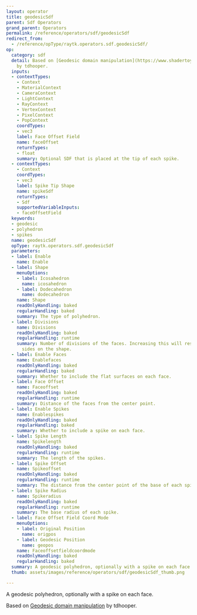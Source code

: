 ```yaml
---
layout: operator
title: geodesicSdf
parent: Sdf Operators
grand_parent: Operators
permalink: /reference/operators/sdf/geodesicSdf
redirect_from:
  - /reference/opType/raytk.operators.sdf.geodesicSdf/
op:
  category: sdf
  detail: Based on [Geodesic domain manipulation](https://www.shadertoy.com/view/4tG3zW)
    by tdhooper.
  inputs:
  - contextTypes:
    - Context
    - MaterialContext
    - CameraContext
    - LightContext
    - RayContext
    - VertexContext
    - PixelContext
    - PopContext
    coordTypes:
    - vec3
    label: Face Offset Field
    name: faceOffset
    returnTypes:
    - float
    summary: Optional SDF that is placed at the tip of each spike.
  - contextTypes:
    - Context
    coordTypes:
    - vec3
    label: Spike Tip Shape
    name: spikeSdf
    returnTypes:
    - Sdf
    supportedVariableInputs:
    - faceOffsetField
  keywords:
  - geodesic
  - polyhedron
  - spikes
  name: geodesicSdf
  opType: raytk.operators.sdf.geodesicSdf
  parameters:
  - label: Enable
    name: Enable
  - label: Shape
    menuOptions:
    - label: Icosahedron
      name: icosahedron
    - label: Dodecahedron
      name: dodecahedron
    name: Shape
    readOnlyHandling: baked
    regularHandling: baked
    summary: The type of polyhedron.
  - label: Divisions
    name: Divisions
    readOnlyHandling: baked
    regularHandling: runtime
    summary: Number of divisions of the faces. Increasing this will result in more
      sides on the shape.
  - label: Enable Faces
    name: Enablefaces
    readOnlyHandling: baked
    regularHandling: baked
    summary: Whether to include the flat surfaces on each face.
  - label: Face Offset
    name: Faceoffset
    readOnlyHandling: baked
    regularHandling: runtime
    summary: Distance of the faces from the center point.
  - label: Enable Spikes
    name: Enablespikes
    readOnlyHandling: baked
    regularHandling: baked
    summary: Whether to include a spike on each face.
  - label: Spike Length
    name: Spikelength
    readOnlyHandling: baked
    regularHandling: runtime
    summary: The length of the spikes.
  - label: Spike Offset
    name: Spikeoffset
    readOnlyHandling: baked
    regularHandling: runtime
    summary: The distance from the center point of the base of each spike.
  - label: Spike Radius
    name: Spikeradius
    readOnlyHandling: baked
    regularHandling: runtime
    summary: The base radius of each spike.
  - label: Face Offset Field Coord Mode
    menuOptions:
    - label: Original Position
      name: origpos
    - label: Geodesic Position
      name: geopos
    name: Faceoffsetfieldcoordmode
    readOnlyHandling: baked
    regularHandling: baked
  summary: A geodesic polyhedron, optionally with a spike on each face.
  thumb: assets/images/reference/operators/sdf/geodesicSdf_thumb.png

---
```



A geodesic polyhedron, optionally with a spike on each face.

Based on [Geodesic domain manipulation](https://www.shadertoy.com/view/4tG3zW) by tdhooper.